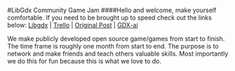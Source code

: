 #LibGdx Community Game Jam
####Hello and welcome, make yourself comfortable. If you need to be brought up to speed check out the links below: 
[Libgdx](http://libgdx.badlogicgames.com/features.htm) | [Trello](https://trello.com/gdxjam) | [Original Post](http://www.badlogicgames.com/forum/viewtopic.php?f=11&t=18181) | [GDX-ai](https://github.com/libgdx/gdx-ai/wiki)

We  make  publicly developed open source game/games from start to finish. The time frame is roughly one month from start to end. The purpose is to network and make friends and teach others valuable skills. Most importantly we do this for fun because this is what we love to do.
